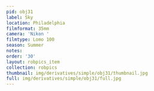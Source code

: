 ```yaml
---
pid: obj31
label: Sky
location: Philadelphia
filmformat: 35mm
camera: 'Nikon '
filmtype: Lomo 100
season: Summer
notes: 
order: '30'
layout: robpics_item
collection: robpics
thumbnail: img/derivatives/simple/obj31/thumbnail.jpg
full: img/derivatives/simple/obj31/full.jpg
---
```

